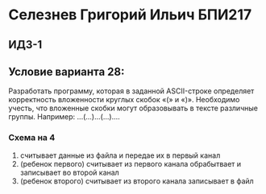 # Селезнев Григорий Ильич БПИ217
## ИДЗ-1 
## Условие варианта 28:
Разработать программу, которая в заданной ASCII-строке определяет корректность вложенности круглых скобок «(» и «)».
Необходимо учесть, что вложенные скобки могут образовывать в
тексте различные группы. Например: ...(...)...(...)....

### Схема на 4
1. считывает данные из файла и передае их в первый канал   
2. (ребенок первого) считывает из первого канала обрабытвает и записывает во второй канал   
3. (ребенок второго) считывает из второго канала записывает в файл  


